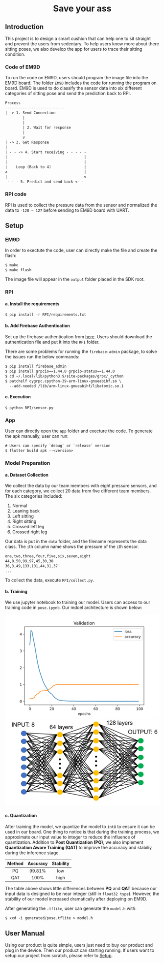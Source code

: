 <h1 align="center">
Save your ass
</h1>

## Introduction
This project is to design a smart cushion that can help one to sit straight and prevent the users from sedentary. To help users know more about there sitting poses, we also develop the app for users to trace their sitting condition.

### Code of EM9D
To run the code on EM9D, users should program the image file into the EM9D board. The folder `EM9D` includes the code for running the program on board. EM9D is used to do classify the sensor data into six different categories of sitting pose and send the prediction back to RPI.
```
Process
---------------------------
| -> 1. Send Connection
        |
        |
        | 2. Wait for response
        |
        v
| -> 3. Get Response
|
| - - -> 4. Start receiving - - - - -
|                                   |
|                                   |
|    Loop (Back to 4)               |
∧                                   |
|                                   v
 - - - 5. Predict and send back <- - 
```

### RPI code
RPI is used to collect the pressure data from the sensor and normalized the data to `-128 ~ 127` before sending to EM9D board with UART.

## Setup

### EM9D
In order to exectute the code, user can directly make the file and create the flash:
```shell
$ make
$ make flash
```
The image file will appear in the `output` folder placed in the SDK root.

### RPI
#### a. Install the requirements
```shell
$ pip install -r RPI/requirements.txt
```

#### b. Add Firebase Authentication
Set up the firebase authentication from [here](http://firebase.google.com). Users should download the authentication file and put it into the `RPI` folder.

There are some problems for running the `firebase-admin` package, to solve the issues run the below commands:
```shell
$ pip install firebase_admin
$ pip install grpcio==1.44.0 grpcio-status==1.44.0
$ cd ~/.local/lib/python3.9/site-packages/grpc/_cython
$ patchelf cygrpc.cpython-39-arm-linux-gnueabihf.so \
  --add-needed /lib/arm-linux-gnueabihf/libatomic.so.1
```

#### c. Execution
```shell
$ python RPI/sensor.py
```

### App
User can directly open the `app` folder and execture the code. To generate the apk manually, user can run:
```shell
# Users can specify `debug` or `release` version
$ flutter build apk --<version>
```

### Model Preparation

#### a. Dataset Collection
We collect the data by our team members with eight pressure sensors, and for each category, we collect 20 data from five different team members. The six categories included:
1. Normal
2. Leaning back
3. Left sitting
4. Right sitting
5. Crossed left leg
6. Crossed right leg

Our data is put in the `data` folder, and the filename represents the data class. The `i`th column name shows the pressure of the `i`th sensor.
```csv
one,two,three,four,five,six,seven,eight
44,8,50,99,97,45,30,38
36,3,49,133,101,44,31,37
...
```

To collect the data, execute `RPI/collect.py`.

#### b. Training
We use jupyter notebook to training our model. Users can access to our training code in `pose.ipynb`. Our mdoel architecture is shown below:

<center>
  <img src="assets/valid.svg" alt="training curve" />
  <img src="assets/model.jpg" alt="model"/>
</center>

#### c. Quantization
After training the model, we quantize the model to `int8` to ensure it can be used in our board. One thing to notice is that during the training process, we approximate our input value to integer to reduce the influence of quantization. Addition to **Post Quantization (PQ)**, we also implement **Quantization Aware Training (QAT)** to improve the accuracy and stabiliy during the inference stage.

| Method | Accuracy | Stability |
|:------:|:--------:|:---------:|
|   PQ   |  99.81%  |    low    |
|  QAT   |   100%   |    high   |

The table above shows little differences between **PQ** and **QAT** because our input data is designed to be near integer (still in `float32 type`). However, the stability of our model increased dramatically after deploying on EM9D.

After generating the `.tflite`, user can generate the `model.h` with:
```shell
$ xxd -i generated/pose.tflite > model.h
```


## User Manual
Using our product is quite simple, users just need to buy our product and plug in the device. Then our product can starting running. If users want to setup our project from scratch, please refer to [Setup](#setup).